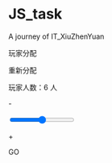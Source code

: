 # JS_task
A journey of IT_XiuZhenYuan
<!DOCTYPE html>
<html>
<head>
	<title>Killers</title>
	<meta charset="utf-8">
	<link rel="stylesheet" type="text/css" href="css2.css">
	<script type="text/javascript" src="https://cdnjs.cloudflare.com/ajax/libs/jquery/3.1.0/jquery.min.js"></script>
	<script type="text/javascript" src="js2.js"></script>
</head>
<body>
	<div class="p_d">
		<p class="palyer_distribute">玩家分配</p>
	</div>
	<div class="player_list">
	</div>
	<div class="re_distribute">重新分配</div>
	<p class="player_num">玩家人数：<a class="num">6</a>    人</p>
	<p class="minus">-</p>
	<input type="range" class="slider" id='slider' setp='1' min='6' max='18'>
	<p class="plus">+</p>
	<div class="begin_bt">GO</div>
	</div>
</body>
</html>
